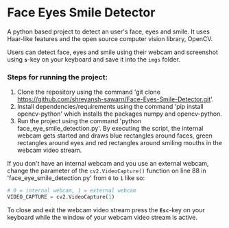 # Face Eyes Smile Detector

A python based project to detect an user's face, eyes and smile. It uses Haar-like features and the open source computer vision library, OpenCV.

Users can detect face, eyes and smile using their webcam and screenshot using **`s`**-key on your keyboard and save it into the `imgs` folder.

### Steps for running the project:
1. Clone the repository using the command 'git clone https://github.com/shreyansh-sawarn/Face-Eyes-Smile-Detector.git'.
2. Install dependencies/requirements using the command 'pip install opencv-python' which installs the packages numpy and opencv-python.
3. Run the project using the command 'python face_eye_smile_detection.py'. By executing the script, the internal webcam gets started and draws blue rectangles around faces, green rectangles around eyes and red rectangles around smiling mouths in the webcam video stream.

If you don't have an internal webcam and you use an external webcam, change the parameter of the `cv2.VideoCapture()` function on line 88 in 'face_eye_smile_detection.py' from `0` to `1` like so:

```python
# 0 = internal webcam, 1 = external webcam
VIDEO_CAPTURE = cv2.VideoCapture(1)
```

To close and exit the webcam video stream press the **`Esc`**-key on your keyboard while the window of your webcam video stream is active.
